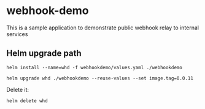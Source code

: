# webhook-demo

This is a sample application to demonstrate public webhook relay to internal services

## Helm upgrade path

```
helm install --name=whd -f webhookdemo/values.yaml ./webhookdemo
```

```
helm upgrade whd ./webhookdemo --reuse-values --set image.tag=0.0.11
```

Delete it:

```
helm delete whd
```
